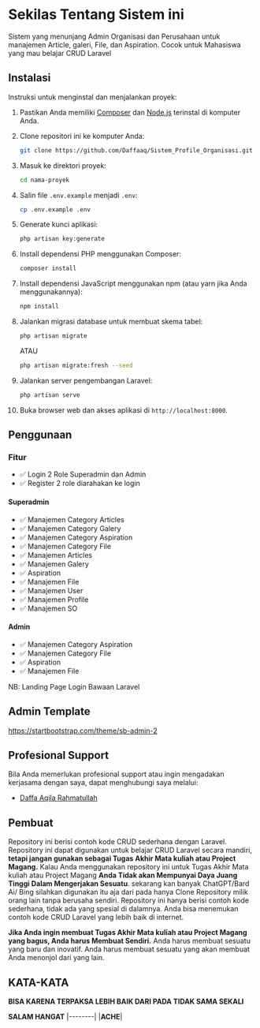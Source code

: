 # Sekilas Tentang Sistem ini

Sistem yang menunjang Admin Organisasi dan Perusahaan untuk manajemen Article, galeri, File, dan Aspiration.
Cocok untuk Mahasiswa yang mau belajar CRUD Laravel

## Instalasi

Instruksi untuk menginstal dan menjalankan proyek:

1. Pastikan Anda memiliki [Composer](https://getcomposer.org/) dan [Node.js](https://nodejs.org/) terinstal di komputer Anda.
2. Clone repositori ini ke komputer Anda:

    ```bash
    git clone https://github.com/Daffaaq/Sistem_Profile_Organisasi.git
    ```

3. Masuk ke direktori proyek:

    ```bash
    cd nama-proyek
    ```

4. Salin file `.env.example` menjadi `.env`:

    ```bash
    cp .env.example .env
    ```

5. Generate kunci aplikasi:

    ```bash
    php artisan key:generate
    ```

6. Install dependensi PHP menggunakan Composer:

    ```bash
    composer install
    ```

7. Install dependensi JavaScript menggunakan npm (atau yarn jika Anda menggunakannya):

    ```bash
    npm install
    ```

8. Jalankan migrasi database untuk membuat skema tabel:

    ```bash
    php artisan migrate
    ```

    ATAU

    ```bash
    php artisan migrate:fresh --seed
    ```

9. Jalankan server pengembangan Laravel:

    ```bash
    php artisan serve
    ```

10. Buka browser web dan akses aplikasi di `http://localhost:8000`.

## Penggunaan

### Fitur

-   ✅ Login 2 Role Superadmin dan Admin
-   ✅ Register 2 role diarahakan ke login

#### Superadmin

-   ✅ Manajemen Category Articles
-   ✅ Manajemen Category Galery
-   ✅ Manajemen Category Aspiration
-   ✅ Manajemen Category File
-   ✅ Manajemen Articles
-   ✅ Manajemen Galery
-   ✅ Aspiration
-   ✅ Manajemen File
-   ✅ Manajemen User
-   ✅ Manajemen Profile
-   ✅ Manajemen SO

#### Admin

-   ✅ Manajemen Category Aspiration
-   ✅ Manajemen Category File
-   ✅ Aspiration
-   ✅ Manajemen File

NB: Landing Page Login Bawaan Laravel

## Admin Template

https://startbootstrap.com/theme/sb-admin-2

## Profesional Support

Bila Anda memerlukan profesional support atau ingin mengadakan kerjasama dengan saya, dapat menghubungi saya melalui:

* [Daffa Aqila Rahmatullah](https://www.linkedin.com/in/daffaaqilar/)

## Pembuat

Repository ini berisi contoh kode CRUD sederhana dengan Laravel. Repository ini dapat digunakan untuk belajar CRUD Laravel secara mandiri, **tetapi jangan gunakan sebagai Tugas Akhir Mata kuliah atau Project Magang.** Kalau Anda menggunakan repository ini untuk Tugas Akhir Mata kuliah atau Project Magang **Anda Tidak akan Mempunyai Daya Juang Tinggi Dalam Mengerjakan Sesuatu**. sekarang kan banyak ChatGPT/Bard Ai/ Bing silahkan digunakan itu aja dari pada hanya Clone Repository milik orang lain tanpa berusaha sendiri. Repository ini hanya berisi contoh kode sederhana, tidak ada yang spesial di dalamnya. Anda bisa menemukan contoh kode CRUD Laravel yang lebih baik di internet.

**Jika Anda ingin membuat Tugas Akhir Mata kuliah atau Project Magang yang bagus, Anda harus Membuat Sendiri.** Anda harus membuat sesuatu yang baru dan inovatif. Anda harus membuat sesuatu yang akan membuat Anda menonjol dari yang lain.

## KATA-KATA

**BISA KARENA TERPAKSA LEBIH BAIK DARI PADA TIDAK SAMA SEKALI**

**SALAM HANGAT**
|--------|
|**ACHE**|
